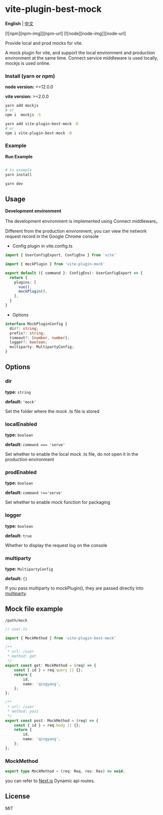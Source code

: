 # vite-plugin-best-mock

**English** | [中文](./README.zh_CN.md)

[![npm][npm-img]][npm-url] [![node][node-img]][node-url]

Provide local and prod mocks for vite.

A mock plugin for vite, and support the local environment and production environment at the same time. Connect service middleware is used locally, mockjs is used online.

### Install (yarn or npm)

**node version:** >=12.0.0

**vite version:** >=2.0.0

```bash
yarn add mockjs
# or
npm i  mockjs -S
```

```bash
yarn add vite-plugin-best-mock -D
# or
npm i vite-plugin-best-mock -D
```

### Example

**Run Example**

```bash

# ts example
yarn install

yarn dev

```

## Usage

**Development environment**

The development environment is implemented using Connect middleware。

Different from the production environment, you can view the network request record in the Google Chrome console

- Config plugin in vite.config.ts

```ts
import { UserConfigExport, ConfigEnv } from 'vite'

import { mockPlugin } from 'vite-plugin-mock'

export default ({ command }: ConfigEnv): UserConfigExport => {
  return {
    plugins: [
      vue(),
      mockPlugin(),
    ],
  }
}
```

- Options

```ts
interface MockPluginConfig {
  dir?: string;
  prefix?: string;
  timeout?: [number, number];
  logger?: boolean;
  multiparty: MultipartyConfig;
}
```

## Options

### dir

**type:** `string`

**default:** `'mock'`

Set the folder where the mock .ts file is stored

### localEnabled

**type:** `boolean`

**default:** `command === 'serve'`

Set whether to enable the local mock .ts file, do not open it in the production environment

### prodEnabled

**type:** `boolean`

**default:** `command !=='serve'`

Set whether to enable mock function for packaging

### logger

**type:** `boolean`

**default:** `true`

Whether to display the request log on the console

### multiparty

**type:** `MultipartyConfig`

**default:** `{}`

If you pass multiparty to mockPlugin(), they are passed directly into [multiparty](https://www.npmjs.com/package/multiparty).

## Mock file example

`/path/mock`

```ts
// user.ts

import { MockMethod } from 'vite-plugin-best-mock'

/**
 * url: /user
 * method: get
 */
export const get: MockMethod = (req) => {
	const { id } = req.query || {};
	return {
		id,
		name: 'qingyang',
	};
};

/**
 * url: /user
 * method: post
 */
export const post: MockMethod = (req) => {
	const { id } = req.body || {};
	return {
		id,
		name: 'qingyang',
	};
};
```

### MockMethod

```ts
export type MockMethod = (req: Req, res: Res) => void;
```

you can refer to [Next.js](https://nextjs.org/docs/api-routes/dynamic-api-routes) Dynamic api routes.


## License

MIT
